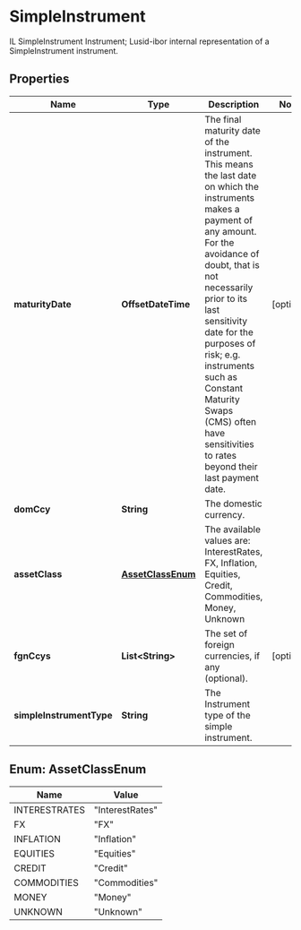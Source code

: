 

# SimpleInstrument

IL SimpleInstrument Instrument; Lusid-ibor internal representation of a SimpleInstrument instrument.

## Properties

Name | Type | Description | Notes
------------ | ------------- | ------------- | -------------
**maturityDate** | **OffsetDateTime** | The final maturity date of the instrument. This means the last date on which the instruments makes a payment of any amount.  For the avoidance of doubt, that is not necessarily prior to its last sensitivity date for the purposes of risk; e.g. instruments such as  Constant Maturity Swaps (CMS) often have sensitivities to rates beyond their last payment date. |  [optional]
**domCcy** | **String** | The domestic currency. | 
**assetClass** | [**AssetClassEnum**](#AssetClassEnum) | The available values are: InterestRates, FX, Inflation, Equities, Credit, Commodities, Money, Unknown | 
**fgnCcys** | **List&lt;String&gt;** | The set of foreign currencies, if any (optional). |  [optional]
**simpleInstrumentType** | **String** | The Instrument type of the simple instrument. | 



## Enum: AssetClassEnum

Name | Value
---- | -----
INTERESTRATES | &quot;InterestRates&quot;
FX | &quot;FX&quot;
INFLATION | &quot;Inflation&quot;
EQUITIES | &quot;Equities&quot;
CREDIT | &quot;Credit&quot;
COMMODITIES | &quot;Commodities&quot;
MONEY | &quot;Money&quot;
UNKNOWN | &quot;Unknown&quot;



